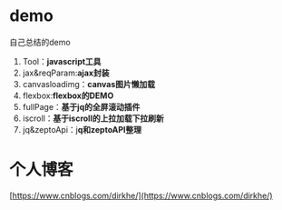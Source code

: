 # demo
自己总结的demo<br/>
> 
1. Tool：**javascript工具**<br/>
2. jax&reqParam:**ajax封装**<br/>
3. canvasloadimg：**canvas图片懒加载**<br/>
4. flexbox:**flexbox的DEMO**<br/>
5. fullPage：**基于jq的全屏滚动插件**<br/>
6. iscroll：**基于iscroll的上拉加载下拉刷新**<br/>
7. jq&zeptoApi：j**q和zeptoAPI整理**<br/>
# 个人博客
[https://www.cnblogs.com/dirkhe/](https://www.cnblogs.com/dirkhe/)
